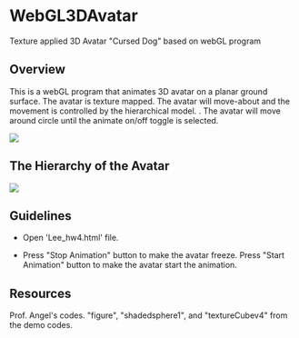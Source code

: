 # WebGL3DAvatar
Texture applied 3D Avatar "Cursed Dog" based on webGL program

## Overview
This is a webGL program that animates 3D avatar on a planar ground surface. The avatar is texture mapped. The avatar will move-about and the movement is controlled by the hierarchical model. . The avatar will move around circle until the animate on/off toggle is selected.

<img src="./curseddog_example.gif"/>

## The Hierarchy of the Avatar

<img src="https://i.ibb.co/hD9VpLN/2021-09-08-11-06-38.png"/>

## Guidelines

* Open 'Lee_hw4.html' file.

* Press "Stop Animation" button to make the avatar freeze. Press "Start Animation" button to make the avatar start the animation.

## Resources

Prof. Angel's codes. "figure", "shadedsphere1", and "textureCubev4" from the demo codes.
